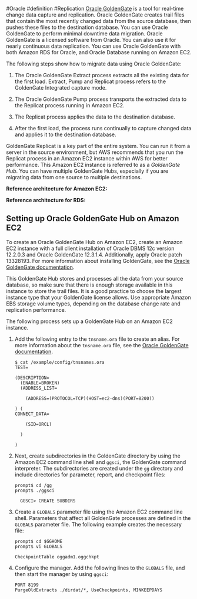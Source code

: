 #Oracle #definition #Replication 
[Oracle GoldenGate](https://www.oracle.com/integration/goldengate/) is a tool for real-time change data capture and replication. Oracle GoldenGate creates trail files that contain the most recently changed data from the source database, then pushes these files to the destination database. You can use Oracle GoldenGate to perform minimal downtime data migration. Oracle GoldenGate is a licensed software from Oracle. You can also use it for nearly continuous data replication. You can use Oracle GoldenGate with both Amazon RDS for Oracle, and Oracle Database running on Amazon EC2.

The following steps show how to migrate data using Oracle GoldenGate:

1.  The Oracle GoldenGate Extract process extracts all the existing data for the first load. Extract, Pump and Replicat process refers to the GoldenGate Integrated capture mode.
    
2.  The Oracle GoldenGate Pump process transports the extracted data to the Replicat process running in Amazon EC2.
    
3.  The Replicat process applies the data to the destination database.
    
4.  After the first load, the process runs continually to capture changed data and applies it to the destination database.
    

GoldenGate Replicat is a key part of the entire system. You can run it from a server in the source environment, but AWS recommends that you run the Replicat process in an Amazon EC2 instance within AWS for better performance. This Amazon EC2 instance is referred to as a _GoldenGate Hub_. You can have multiple GoldenGate Hubs, especially if you are migrating data from one source to multiple destinations.

**Reference architecture for Amazon EC2:**

**Reference architecture for RDS:**

## Setting up Oracle GoldenGate Hub on Amazon EC2

To create an Oracle GoldenGate Hub on Amazon EC2, create an Amazon EC2 instance with a full client installation of Oracle DBMS 12c version 12.2.0.3 and Oracle GoldenGate 12.3.1.4. Additionally, apply Oracle patch 13328193. For more information about installing GoldenGate, see the [Oracle GoldenGate documentation](https://docs.oracle.com/cd/E35209_01/index.htm).

This GoldenGate Hub stores and processes all the data from your source database, so make sure that there is enough storage available in this instance to store the trail files. It is a good practice to choose the largest instance type that your GoldenGate license allows. Use appropriate Amazon EBS storage volume types, depending on the database change rate and replication performance.

The following process sets up a GoldenGate Hub on an Amazon EC2 instance.

1.  Add the following entry to the `tnsname.ora` file to create an alias. For more information about the `tnsname.ora` file, see the [Oracle GoldenGate documentation](https://www.orafaq.com/wiki/Tnsnames.ora).
    
    ```
    $ cat /example/config/tnsnames.ora 
    TEST=
    
    (DESCRIPTION= 
      (ENABLE=BROKEN) 
      (ADDRESS_LIST=
    
        (ADDRESS=(PROTOCOL=TCP)(HOST=ec2-dns)(PORT=8200))
    
    ) (
    CONNECT_DATA=
    
        (SID=ORCL)
    
      )
    
    )
    ```
    
2.  Next, create subdirectories in the GoldenGate directory by using the Amazon EC2 command line shell and `ggsci`, the GoldenGate command interpreter. The subdirectories are created under the `gg` directory and include directories for parameter, report, and checkpoint files:
    
    ```
    prompt$ cd /gg 
    prompt$ ./ggsci
    
      GGSCI> CREATE SUBDIRS
    ```
    
3.  Create a `GLOBALS` parameter file using the Amazon EC2 command line shell. Parameters that affect all GoldenGate processes are defined in the `GLOBALS` parameter file. The following example creates the necessary file:
    
    ```
    prompt$ cd $GGHOME 
    prompt$ vi GLOBALS
    
    CheckpointTable oggadm1.oggchkpt
    ```
    
4.  Configure the manager. Add the following lines to the `GLOBALS` file, and then start the manager by using `ggsci`:
    
    ```
    PORT 8199
    PurgeOldExtracts ./dirdat/*, UseCheckpoints, MINKEEPDAYS
    ```